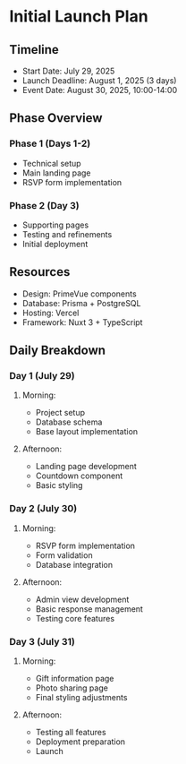 # Initial Launch Plan

## Timeline

- Start Date: July 29, 2025
- Launch Deadline: August 1, 2025 (3 days)
- Event Date: August 30, 2025, 10:00-14:00

## Phase Overview

### Phase 1 (Days 1-2)

- Technical setup
- Main landing page
- RSVP form implementation

### Phase 2 (Day 3)

- Supporting pages
- Testing and refinements
- Initial deployment

## Resources

- Design: PrimeVue components
- Database: Prisma + PostgreSQL
- Hosting: Vercel
- Framework: Nuxt 3 + TypeScript

## Daily Breakdown

### Day 1 (July 29)

1. Morning:
   - Project setup
   - Database schema
   - Base layout implementation

2. Afternoon:
   - Landing page development
   - Countdown component
   - Basic styling

### Day 2 (July 30)

1. Morning:
   - RSVP form implementation
   - Form validation
   - Database integration

2. Afternoon:
   - Admin view development
   - Basic response management
   - Testing core features

### Day 3 (July 31)

1. Morning:
   - Gift information page
   - Photo sharing page
   - Final styling adjustments

2. Afternoon:
   - Testing all features
   - Deployment preparation
   - Launch
